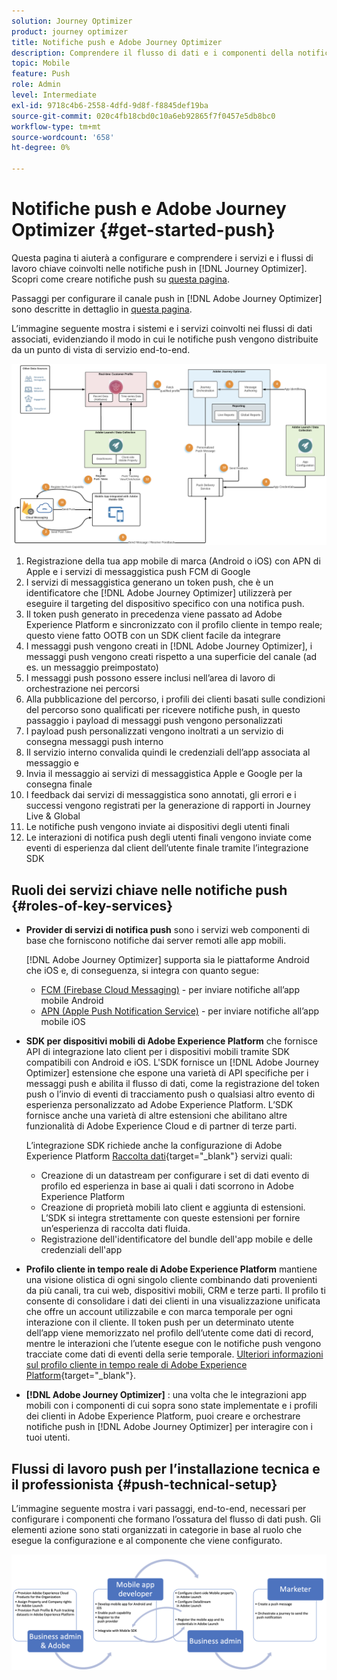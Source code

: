```yaml
---
solution: Journey Optimizer
product: journey optimizer
title: Notifiche push e Adobe Journey Optimizer
description: Comprendere il flusso di dati e i componenti della notifica push
topic: Mobile
feature: Push
role: Admin
level: Intermediate
exl-id: 9718c4b6-2558-4dfd-9d8f-f8845def19ba
source-git-commit: 020c4fb18cbd0c10a6eb92865f7f0457e5db8bc0
workflow-type: tm+mt
source-wordcount: '658'
ht-degree: 0%

---
```


# Notifiche push e Adobe Journey Optimizer {#get-started-push}

Questa pagina ti aiuterà a configurare e comprendere i servizi e i flussi di lavoro chiave coinvolti nelle notifiche push in [!DNL Journey Optimizer]. Scopri come creare notifiche push su [questa pagina](create-push.md).

Passaggi per configurare il canale push in [!DNL Adobe Journey Optimizer] sono descritte in dettaglio in [questa pagina](push-configuration.md).

L’immagine seguente mostra i sistemi e i servizi coinvolti nei flussi di dati associati, evidenziando il modo in cui le notifiche push vengono distribuite da un punto di vista di servizio end-to-end.

![](assets/push-flow.png)

1. Registrazione della tua app mobile di marca (Android o iOS) con APN di Apple e i servizi di messaggistica push FCM di Google
1. I servizi di messaggistica generano un token push, che è un identificatore che [!DNL Adobe Journey Optimizer] utilizzerà per eseguire il targeting del dispositivo specifico con una notifica push.
1. Il token push generato in precedenza viene passato ad Adobe Experience Platform e sincronizzato con il profilo cliente in tempo reale; questo viene fatto OOTB con un SDK client facile da integrare
1. I messaggi push vengono creati in [!DNL Adobe Journey Optimizer], i messaggi push vengono creati rispetto a una superficie del canale (ad es. un messaggio preimpostato)
1. I messaggi push possono essere inclusi nell’area di lavoro di orchestrazione nei percorsi
1. Alla pubblicazione del percorso, i profili dei clienti basati sulle condizioni del percorso sono qualificati per ricevere notifiche push, in questo passaggio i payload di messaggi push vengono personalizzati
1. I payload push personalizzati vengono inoltrati a un servizio di consegna messaggi push interno
1. Il servizio interno convalida quindi le credenziali dell’app associata al messaggio e
1. Invia il messaggio ai servizi di messaggistica Apple e Google per la consegna finale
1. I feedback dai servizi di messaggistica sono annotati, gli errori e i successi vengono registrati per la generazione di rapporti in Journey Live &amp; Global
1. Le notifiche push vengono inviate ai dispositivi degli utenti finali
1. Le interazioni di notifica push degli utenti finali vengono inviate come eventi di esperienza dal client dell’utente finale tramite l’integrazione SDK

## Ruoli dei servizi chiave nelle notifiche push {#roles-of-key-services}

* **Provider di servizi di notifica push** sono i servizi web componenti di base che forniscono notifiche dai server remoti alle app mobili.

   [!DNL Adobe Journey Optimizer]  supporta sia le piattaforme Android che iOS e, di conseguenza, si integra con quanto segue:
   * [FCM (Firebase Cloud Messaging)](https://firebase.google.com/docs/cloud-messaging) - per inviare notifiche all’app mobile Android
   * [APN (Apple Push Notification Service)](https://developer.apple.com/library/archive/documentation/NetworkingInternet/Conceptual/RemoteNotificationsPG/APNSOverview.html) - per inviare notifiche all’app mobile iOS

* **SDK per dispositivi mobili di Adobe Experience Platform** che fornisce API di integrazione lato client per i dispositivi mobili tramite SDK compatibili con Android e iOS. L&#39;SDK fornisce un [!DNL Adobe Journey Optimizer] estensione che espone una varietà di API specifiche per i messaggi push e abilita il flusso di dati, come la registrazione del token push o l’invio di eventi di tracciamento push o qualsiasi altro evento di esperienza personalizzato ad Adobe Experience Platform. L’SDK fornisce anche una varietà di altre estensioni che abilitano altre funzionalità di Adobe Experience Cloud e di partner di terze parti.

   L’integrazione SDK richiede anche la configurazione di Adobe Experience Platform [Raccolta dati](https://experienceleague.adobe.com/docs/experience-platform/tags/home.html){target=&quot;_blank&quot;} servizi quali:

   * Creazione di un datastream per configurare i set di dati evento di profilo ed esperienza in base ai quali i dati scorrono in Adobe Experience Platform
   * Creazione di proprietà mobili lato client e aggiunta di estensioni. L’SDK si integra strettamente con queste estensioni per fornire un’esperienza di raccolta dati fluida.
   * Registrazione dell&#39;identificatore del bundle dell&#39;app mobile e delle credenziali dell&#39;app

* **Profilo cliente in tempo reale di Adobe Experience Platform**  mantiene una visione olistica di ogni singolo cliente combinando dati provenienti da più canali, tra cui web, dispositivi mobili, CRM e terze parti. Il profilo ti consente di consolidare i dati dei clienti in una visualizzazione unificata che offre un account utilizzabile e con marca temporale per ogni interazione con il cliente. Il token push per un determinato utente dell’app viene memorizzato nel profilo dell’utente come dati di record, mentre le interazioni che l’utente esegue con le notifiche push vengono tracciate come dati di eventi della serie temporale. [Ulteriori informazioni sul profilo cliente in tempo reale di Adobe Experience Platform](https://experienceleague.adobe.com/docs/experience-platform/profile/home.html){target=&quot;_blank&quot;}.

* **[!DNL Adobe Journey Optimizer]** : una volta che le integrazioni app mobili con i componenti di cui sopra sono state implementate e i profili dei clienti in Adobe Experience Platform, puoi creare e orchestrare notifiche push in [!DNL Adobe Journey Optimizer] per interagire con i tuoi utenti.

## Flussi di lavoro push per l’installazione tecnica e il professionista {#push-technical-setup}

L’immagine seguente mostra i vari passaggi, end-to-end, necessari per configurare i componenti che formano l’ossatura del flusso di dati push. Gli elementi azione sono stati organizzati in categorie in base al ruolo che esegue la configurazione e al componente che viene configurato.

![](assets/user-flow.png)
